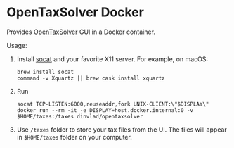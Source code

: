# OpenTaxSolver Docker

Provides [OpenTaxSolver](http://opentaxsolver.sourceforge.net) GUI in a Docker container.

Usage:

1.  Install [socat](https://linux.die.net/man/1/socat) and your favorite X11 server.
    For example, on macOS:
    ```
    brew install socat
    command -v Xquartz || brew cask install xquartz
    ```
2.  Run
    ```
    socat TCP-LISTEN:6000,reuseaddr,fork UNIX-CLIENT:\"$DISPLAY\"
    docker run --rm -it -e DISPLAY=host.docker.internal:0 -v $HOME/taxes:/taxes dinvlad/opentaxsolver
    ```

3.  Use `/taxes` folder to store your tax files from the UI.
    The files will appear in `$HOME/taxes` folder on your computer.
